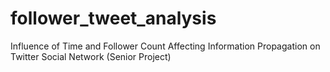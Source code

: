 # follower_tweet_analysis
Influence of Time and Follower Count Affecting Information Propagation on Twitter Social Network (Senior Project)
